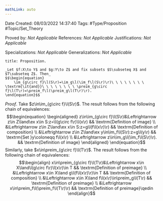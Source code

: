 ```yaml
---
mathLink: auto
---
```


<div class="topSpace"></div>

Date Created: 08/03/2022 14:37:40
Tags: #Type/Proposition #Topic/Set_Theory

Proved by: _Not Applicable_
References: _Not Applicable_
Justifications: _Not Applicable_

Specializations: _Not Applicable_
Generalizations: _Not Applicable_

``` ad-Proposition
title: Proposition.

_Let $f:X\to Y$ and $g:Y\to Z$ and fix subsets $S\subseteq X$ and $T\subseteq Z$. Then_
$$\begin{equation}
    \im_{g\circ f}\l(S\r)=\im_g\l(\im_f\l(S\r)\r)\ \ \ \ \ \ \ \ \textrm{\it{and}}\ \ \ \ \ \ \ \ \preim_{g\circ f}\l(T\r)=\preim_f\l(\preim_g\l(T\r)\r).
\end{equation}$$

```

_Proof_. Take $z\in\im_{g\circ f}\l(S\r)$. The result follows from the following chain of equivalences:
$$\begin{equation}
    \begin{aligned}
        z\in\im_{g\circ f}\l(S\r)&\Leftrightarrow z\in Z\land\ex x\in S:z=\l(g\circ f\r)\l(x\r) && \textrm{Definition of image} \\
        &\Leftrightarrow z\in Z\land\ex x\in S:z=g\l(f\l(x\r)\r) && \textrm{Definition of composition} \\
        &\Leftrightarrow z\in Z\land\ex y\in\im_f\l(S\r):z=g\l(y\r) && \textrm{Set }y\coloneqq f\l(x\r) \\
        &\Leftrightarrow z\in\im_g\l(\im_f\l(S\r)\r). && \textrm{Definition of image}       
    \end{aligned}
\end{equation}$$
Similarly, take $x\in\preim_{g\circ f}\l(T\r)$. The result follows from the following chain of equivalences:
$$\begin{align}
    x\in\preim_{g\circ f}\l(T\r)&\Leftrightarrow x\in X\land\l(g\circ f\r)\l(x\r)\in T && \textrm{Definition of preimage} \\
    &\Leftrightarrow x\in X\land g\l(f\l(x\r)\r)\in T && \textrm{Definition of composition} \\
    &\Leftrightarrow x\in X\land f\l(x\r)\in\preim_g\l(T\r) && \textrm{Definition of preimage} \\
    &\Leftrightarrow x\in\preim_f\l(\preim_f\l(T\r)\r) && \textrm{Definition of preimage}\qedin
\end{align}$$
